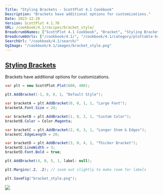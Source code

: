 ```yaml
---
Title: "Styling Brackets - ScottPlot 4.1 Cookbook"
Description: "Brackets have additional options for customizations."
Date: 2023-12-28
Version: ScottPlot 4.1.70
URL: /cookbook/4.1/recipes/bracket_style/
BreadcrumbNames: ["ScottPlot 4.1 Cookbook", "Bracket", "Styling Brackets"]
BreadcrumbUrls: ["/cookbook/4.1/", "/cookbook/4.1/category/plottable-bracket", "/cookbook/4.1/recipes/bracket_style/"]
SearchUrl: "/cookbook/4.1/search/"
OgImage: "/cookbook/4.1/images/bracket_style.png"
---
```


<h2><a id='styling-brackets' href='/cookbook/4.1/recipes/bracket_style/'>Styling Brackets</a></h2>

Brackets have additional options for customizations.

```cs
var plt = new ScottPlot.Plot(600, 400);

plt.AddBracket(-1, 0, 0, 1, "Default Style");

var bracketA = plt.AddBracket(0, 0, 1, 1, "Large Font");
bracketA.Font.Size = 24;

var bracketB = plt.AddBracket(1, 0, 2, 1, "Custom Color");
bracketB.Color = Color.Magenta;

var bracketC = plt.AddBracket(2, 0, 3, 1, "Longer Stem & Edges");
bracketC.EdgeLength = 20;

var bracketD = plt.AddBracket(3, 0, 4, 1, "Thicker Bracket");
bracketD.LineWidth = 3;
bracketD.Font.Bold = true;

plt.AddBracket(4, 0, 5, 1, label: null);

plt.Margins(.2, .2); // zoom out slightly to make room for labels

plt.SaveFig("bracket_style.png");
```

<img src='../../images/bracket_style.png' class='d-block mx-auto my-5' />


